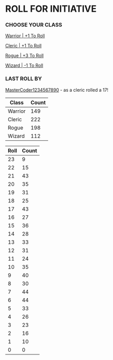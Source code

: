 # ROLL FOR INITIATIVE
### CHOOSE YOUR CLASS

[Warrior | +1 To Roll](https://github.com/benjaminsampica/benjaminsampica/issues/new?title=roll%7Cwarrior&body=Just+click+%27Submit+new+issue%27.)

[Cleric | +1 To Roll](https://github.com/benjaminsampica/benjaminsampica/issues/new?title=roll%7Ccleric&body=Just+click+%27Submit+new+issue%27.)

[Rogue | +3 To Roll](https://github.com/benjaminsampica/benjaminsampica/issues/new?title=roll%7Crogue&body=Just+click+%27Submit+new+issue%27.)

[Wizard | -1 To Roll](https://github.com/benjaminsampica/benjaminsampica/issues/new?title=roll%7Cwizard&body=Just+click+%27Submit+new+issue%27.)
### LAST ROLL BY
[MasterCoder1234567890](https://www.github.com/MasterCoder1234567890) - as a cleric rolled a 17!

|Class|Count|
|-|-|
|Warrior|149|
|Cleric|222|
|Rogue|198|
|Wizard|112|

|Roll|Count|
|-|-|
|23|9
|22|15
|21|43
|20|35
|19|31
|18|25
|17|43
|16|27
|15|36
|14|28
|13|33
|12|31
|11|24
|10|35
|9|40
|8|30
|7|44
|6|44
|5|33
|4|26
|3|23
|2|16
|1|10
|0|0
